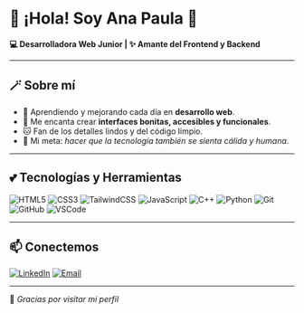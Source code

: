 # 🌸 ¡Hola! Soy Ana Paula 🌸  
**💻 Desarrolladora Web Junior | ✨ Amante del Frontend y Backend**  

---

## 🪄 Sobre mí
- 🌱 Aprendiendo y mejorando cada día en **desarrollo web**.
- 🎨 Me encanta crear **interfaces bonitas, accesibles y funcionales**.
- 🐱 Fan de los detalles lindos y del código limpio.
- 💖 Mi meta: *hacer que la tecnología también se sienta cálida y humana*.

---

## 💕 Tecnologías y Herramientas
![HTML5](https://img.shields.io/badge/HTML5-ffb3ba?style=for-the-badge&logo=html5&logoColor=white)
![CSS3](https://img.shields.io/badge/CSS3-ffdfba?style=for-the-badge&logo=css3&logoColor=white)
![TailwindCSS](https://img.shields.io/badge/Tailwind_CSS-baffc9?style=for-the-badge&logo=tailwind-css&logoColor=white)
![JavaScript](https://img.shields.io/badge/JavaScript-faffba?style=for-the-badge&logo=javascript&logoColor=black)
![C++](https://img.shields.io/badge/C%2B%2B-bae1ff?style=for-the-badge&logo=c%2B%2B&logoColor=white)
![Python](https://img.shields.io/badge/Python-d5b3ff?style=for-the-badge&logo=python&logoColor=white)
![Git](https://img.shields.io/badge/Git-ffb3ba?style=for-the-badge&logo=git&logoColor=white)
![GitHub](https://img.shields.io/badge/GitHub-ffd6e0?style=for-the-badge&logo=github&logoColor=black)
![VSCode](https://img.shields.io/badge/VS_Code-baffc9?style=for-the-badge&logo=visual-studio-code&logoColor=white)

---

## 📫 Conectemos
[![LinkedIn](https://img.shields.io/badge/LinkedIn-bae1ff?style=for-the-badge&logo=linkedin&logoColor=white)](https://linkedin.com/in/tuusuario)
[![Email](https://img.shields.io/badge/Email-ffd6e0?style=for-the-badge&logo=gmail&logoColor=white)](mailto:tuemail@gmail.com)

---

🌟 *Gracias por visitar mi perfil*
